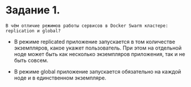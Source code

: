 Задание 1.
==================

    В чём отличие режимов работы сервисов в Docker Swarm кластере: replication и global?

- В режиме replicated приложение запускается в том количестве экземпляров, какое укажет пользователь. При этом на отдельной ноде может быть как несколько экземпляров приложения, так и не быть совсем.

- В режиме global приложение запускается обязательно на каждой ноде и в единственном экземпляре.


